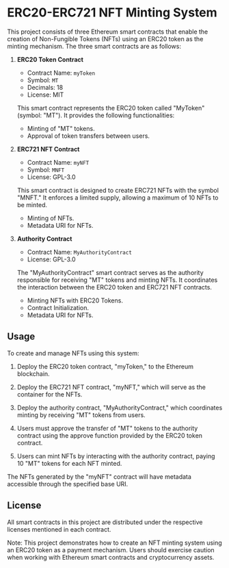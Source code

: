 # ERC20-ERC721 NFT Minting System

This project consists of three Ethereum smart contracts that enable the creation of Non-Fungible Tokens (NFTs) using an ERC20 token as the minting mechanism. The three smart contracts are as follows:

1. **ERC20 Token Contract**
   - Contract Name: `myToken`
   - Symbol: `MT`
   - Decimals: 18
   - License: MIT

   This smart contract represents the ERC20 token called "MyToken" (symbol: "MT"). It provides the following functionalities:

   - Minting of "MT" tokens.
   - Approval of token transfers between users.

2. **ERC721 NFT Contract**
   - Contract Name: `myNFT`
   - Symbol: `MNFT`
   - License: GPL-3.0

   This smart contract is designed to create ERC721 NFTs with the symbol "MNFT." It enforces a limited supply, allowing a maximum of 10 NFTs to be minted.

   - Minting of NFTs.
   - Metadata URI for NFTs.

3. **Authority Contract**
   - Contract Name: `MyAuthorityContract`
   - License: GPL-3.0

   The "MyAuthorityContract" smart contract serves as the authority responsible for receiving "MT" tokens and minting NFTs. It coordinates the interaction between the ERC20 token and ERC721 NFT contracts.

   - Minting NFTs with ERC20 Tokens.
   - Contract Initialization.
   - Metadata URI for NFTs.

## Usage

To create and manage NFTs using this system:

1. Deploy the ERC20 token contract, "myToken," to the Ethereum blockchain.

2. Deploy the ERC721 NFT contract, "myNFT," which will serve as the container for the NFTs.

3. Deploy the authority contract, "MyAuthorityContract," which coordinates minting by receiving "MT" tokens from users.

4. Users must approve the transfer of "MT" tokens to the authority contract using the approve function provided by the ERC20 token contract.

5. Users can mint NFTs by interacting with the authority contract, paying 10 "MT" tokens for each NFT minted.

The NFTs generated by the "myNFT" contract will have metadata accessible through the specified base URI.

## License

All smart contracts in this project are distributed under the respective licenses mentioned in each contract.

Note: This project demonstrates how to create an NFT minting system using an ERC20 token as a payment mechanism. Users should exercise caution when working with Ethereum smart contracts and cryptocurrency assets.

